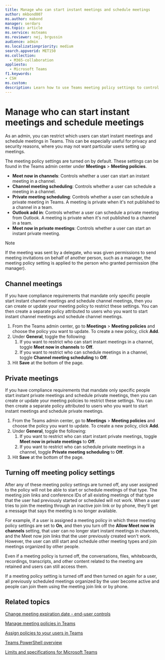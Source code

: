 ```yaml
---
title: Manage who can start instant meetings and schedule meetings
author: mkbond007
ms.author: mabond
manager: serdars
ms.topic: article
ms.service: msteams
ms.reviewer: nej, brgussin
audience: admin
ms.localizationpriority: medium
search.appverid: MET150
ms.collection: 
  - M365-collaboration
appliesto: 
  - Microsoft Teams
f1.keywords:
- CSH
ms.custom: 
description: Learn how to use Teams meeting policy settings to control who can start instant meetings and schedule meetings.
---
```


# Manage who can start instant meetings and schedule meetings

As an admin, you can restrict which users can start instant meetings and schedule meetings in Teams. This can be especially useful for privacy and security reasons, where you may not want particular users setting up meetings.

The meeting policy settings are turned on by default. These settings can be found in the Teams admin center under **Meetings** > **Meeting policies**.

- **Meet now in channels**: Controls whether a user can start an instant meeting in a channel.
- **Channel meeting scheduling**: Controls whether a user can schedule a meeting in a channel.
- **Private meeting scheduling**: Controls whether a user can schedule a private meeting in Teams. A meeting is private when it's not published to a channel in a team.
- **Outlook add in**: Controls whether a user can schedule a private meeting from Outlook. A meeting is private when it's not published to a channel in a team.
- **Meet now in private meetings**: Controls whether a user can start an instant private meeting.

> [!NOTE]
> If the meeting was sent by a delegate, who was given permissions to send meeting invitations on behalf of another person, such as a manager, the meeting policy setting is applied to the person who granted permission (the manager).

## Channel meetings

If you have compliance requirements that mandate only specific people start instant channel meetings and schedule channel meetings, then you can create or update your meeting policy to restrict these settings. You can then create a separate policy attributed to users who you want to start instant channel meetings and schedule channel meetings.

1. From the Teams admin center, go to **Meetings** > **Meeting policies** and choose the policy you want to update. To create a new policy, click **Add**.
1. Under **General**, toggle the following:
    1. If you want to restrict who can start instant meetings in a channel, toggle **Meet now in channels** to **Off**.
    1. If you want to restrict who can schedule meetings in a channel, toggle **Channel meeting scheduling** to **Off**.
1. Hit **Save** at the bottom of the page.

## Private meetings

If you have compliance requirements that mandate only specific people start instant private meetings and schedule private meetings, then you can create or update your meeting policies to restrict these settings. You can then create a separate policy attributed to users who you want to start instant meetings and schedule private meetings.

1. From the Teams admin center, go to **Meetings** > **Meeting policies** and choose the policy you want to update. To create a new policy, click **Add**.
1. Under **General**, toggle the following:
    1. If you want to restrict who can start instant private meetings, toggle **Meet now in private meetings** to **Off**.
    1. If you want to restrict who can schedule private meetings in a channel, toggle **Private meeting scheduling** to **Off**.
1. Hit **Save** at the bottom of the page.

## Turning off meeting policy settings

After any of these meeting policy settings are turned off, any user assigned to the policy will not be able to start or schedule meetings of that type. The meeting join links and conference IDs of all existing meetings of that type that the user had previously started or scheduled will not work. When a user tries to join the meeting through an inactive join link or by phone, they'll get a message that says the meeting is no longer available.

For example, if a user is assigned a meeting policy in which these meeting policy settings are set to **On**, and then you turn off the **Allow Meet now in channels** setting, that user can no longer start instant meetings in channels, and the Meet now join links that the user previously created won't work. However, the user can still start and schedule other meeting types and join meetings organized by other people.

Even if a meeting policy is turned off, the conversations, files, whiteboards, recordings, transcripts, and other content related to the meeting are retained and users can still access them.

If a meeting policy setting is turned off and then turned on again for a user, all previously scheduled meetings organized by the user become active and people can join them using the meeting join link or by phone.

## Related topics

[Change meeting expiration date - end-user controls](https://support.microsoft.com/office/record-a-meeting-in-teams-34dfbe7f-b07d-4a27-b4c6-de62f1348c24#bkmk_view_change_expiration_date)

[Manage meeting policies in Teams](meeting-policies-overview.md)

[Assign policies to your users in Teams](policy-assignment-overview.md)

[Teams PowerShell overview](teams-powershell-overview.md)

[Limits and specifications for Microsoft Teams](/microsoftteams/limits-specifications-teams)
